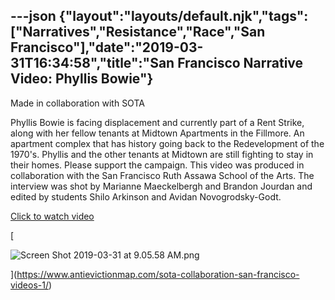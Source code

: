 ---json
{"layout":"layouts/default.njk","tags":["Narratives","Resistance","Race","San Francisco"],"date":"2019-03-31T16:34:58","title":"San Francisco Narrative Video: Phyllis Bowie"}
---

Made in collaboration with SOTA

Phyllis Bowie is facing displacement and currently part of a Rent Strike, along with her fellow tenants at Midtown Apartments in the Fillmore. An apartment complex that has history going back to the Redevelopment of the 1970's. Phyllis and the other tenants at Midtown are still fighting to stay in their homes. Please support the campaign. This video was produced in collaboration with the San Francisco Ruth Assawa School of the Arts. The interview was shot by Marianne Maeckelbergh and Brandon Jourdan and edited by students Shilo Arkinson and Avidan Novogrodsky-Godt.

[Click to watch video](https://www.antievictionmap.com/sota-collaboration-san-francisco-videos-1/)

[

![Screen Shot 2019-03-31 at 9.05.58 AM.png](https://images.squarespace-cdn.com/content/v1/52b7d7a6e4b0b3e376ac8ea2/1554050052213-3AX8VMBCF7FEA50CPJ0L/ke17ZwdGBToddI8pDm48kM-s8SzJOCIw-g8ph5p_6LAUqsxRUqqbr1mOJYKfIPR7LoDQ9mXPOjoJoqy81S2I8N_N4V1vUb5AoIIIbLZhVYxCRW4BPu10St3TBAUQYVKcmMymsvzLZgH7GjMSPEspMwWXVLthgzXboD6-O6B8qloWUMqefW1ifeV0hxdDlnaE/Screen+Shot+2019-03-31+at+9.05.58+AM.png)

](https://www.antievictionmap.com/sota-collaboration-san-francisco-videos-1/)